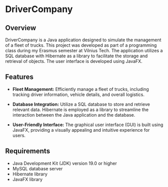 # DriverCompany

## Overview

DriverCompany is a Java application designed to simulate the management of a
fleet of trucks. This project was developed as part of a programming class during
my Erasmus semester at Vilnius Tech. The application utilizes a SQL database
with Hibernate as a library to facilitate the storage and retrieval of objects.
The user interface is developed using JavaFX.

## Features

- **Fleet Management:** Efficiently manage a fleet of trucks, including tracking driver information, vehicle details, and overall logistics.

- **Database Integration:** Utilize a SQL database to store and retrieve relevant data. Hibernate is employed as a library to streamline the interaction between the Java application and the database.

- **User-Friendly Interface:** The graphical user interface (GUI) is built using JavaFX, providing a visually appealing and intuitive experience for users.

## Requirements

- Java Development Kit (JDK) version 19.0 or higher
- MySQL database server
- Hibernate library
- JavaFX library
